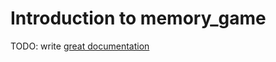 # Introduction to memory_game

TODO: write [great documentation](http://jacobian.org/writing/what-to-write/)
